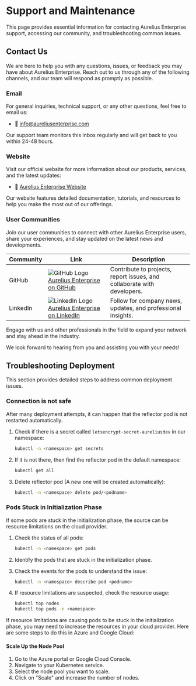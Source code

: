 # Support and Maintenance

This page provides essential information for contacting Aurelius Enterprise
support, accessing our community, and troubleshooting common issues.

## Contact Us

We are here to help you with any questions, issues, or feedback you may have about Aurelius Enterprise.
Reach out to us through any of the following channels, and our team will respond as promptly as possible.

### Email

For general inquiries, technical support, or any other questions, feel free to email us:

- 📧 [info@aureliusenterprise.com](mailto:info@aureliusenterprise.com)

Our support team monitors this inbox regularly and will get back to you within 24-48 hours.

### Website

Visit our official website for more information about our products, services, and the latest updates:

- 🔗 [Aurelius Enterprise Website](https://aureliusenterprise.com/)

Our website features detailed documentation, tutorials, and resources to help you make the most out of our offerings.

### User Communities

Join our user communities to connect with other Aurelius Enterprise users,
share your experiences, and stay updated on the latest news and developments.

| Community | Link                                                                                                                                                                                             | Description                                                             |
| --------- | ------------------------------------------------------------------------------------------------------------------------------------------------------------------------------------------------ | ----------------------------------------------------------------------- |
| GitHub    | ![GitHub Logo](https://github.githubassets.com/favicon.ico) [Aurelius Enterprise on GitHub](https://github.com/aureliusenterprise)                                                               | Contribute to projects, report issues, and collaborate with developers. |
| LinkedIn  | ![LinkedIn Logo](https://static.licdn.com/scds/common/u/images/logos/favicons/v1/favicon.ico) [Aurelius Enterprise on LinkedIn](https://www.linkedin.com/company/aurelius-enterprise/mycompany/) | Follow for company news, updates, and professional insights.            |

Engage with us and other professionals in the field to expand your network and stay ahead in the industry.

We look forward to hearing from you and assisting you with your needs!

## Troubleshooting Deployment

This section provides detailed steps to address common deployment issues.

### Connection is not safe

After many deployment attempts, it can happen that the reflector pod is not restarted automatically.

1. Check if there is a secret called `letsencrypt-secret-aureliusdev` in our namespace:

    ```bash
    kubectl -n <namespace> get secrets
    ```

2. If it is not there, then find the reflector pod in the default namespace:

    ```bash
    kubectl get all
    ```

3. Delete reflector pod (A new one will be created automatically):

    ```bash
    kubectl -n <namespace> delete pod/<podname>
    ```

### Pods Stuck in Initialization Phase

If some pods are stuck in the initialization phase, the source can be resource limitations on the cloud provider.

1. Check the status of all pods:

    ```bash
    kubectl -n <namespace> get pods
    ```

2. Identify the pods that are stuck in the initialization phase.

3. Check the events for the pods to understand the issue:

    ```bash
    kubectl -n <namespace> describe pod <podname>
    ```

4. If resource limitations are suspected, check the resource usage:

    ```bash
    kubectl top nodes
    kubectl top pods -n <namespace>
    ```

If resource limitations are causing pods to be stuck in the initialization phase,
you may need to increase the resources in your cloud provider.
Here are some steps to do this in Azure and Google Cloud:

#### Scale Up the Node Pool

1. Go to the Azure portal or Google Cloud Console.
2. Navigate to your Kubernetes service.
3. Select the node pool you want to scale.
4. Click on "Scale" and increase the number of nodes.
